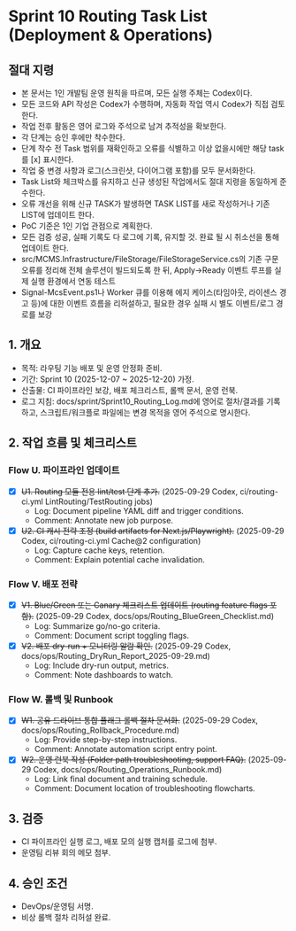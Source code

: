# Sprint 10 Routing Task List (Deployment & Operations)

## 절대 지령
- 본 문서는 1인 개발팀 운영 원칙을 따르며, 모든 실행 주체는 Codex이다.
- 모든 코드와 API 작성은 Codex가 수행하며, 자동화 작업 역시 Codex가 직접 검토한다.
- 작업 전후 활동은 영어 로그와 주석으로 남겨 추적성을 확보한다.
- 각 단계는 승인 후에만 착수한다.
- 단계 착수 전 Task 범위를 재확인하고 오류를 식별하고 이상 없을시에만 해당 task를 [x] 표시한다.
- 작업 중 변경 사항과 로그(스크린샷, 다이어그램 포함)를 모두 문서화한다.
- Task List와 체크박스를 유지하고 신규 생성된 작업에서도 절대 지령을 동일하게 준수한다.
- 오류 개선을 위해 신규 TASK가 발생하면 TASK LIST를 새로 작성하거나 기존 LIST에 업데이트 한다.
- PoC 기준은 1인 기업 관점으로 계획한다.
- 모든 검증 성공, 실패 기록도 다 로그에 기록, 유지할 것. 완료 될 시 취소선을 통해 업데이트 한다.
- src/MCMS.Infrastructure/FileStorage/FileStorageService.cs의 기존 구문 오류를 정리해 전체 솔루션이 빌드되도록 한 뒤, Apply→Ready 이벤트 루프를 실제 실행 환경에서 연동 테스트
- Signal-McsEvent.ps1나 Worker 큐를 이용해 에지 케이스(타임아웃, 라이센스 경고 등)에 대한 이벤트 흐름을 리허설하고, 필요한 경우 실패 시 별도 이벤트/로그 경로를 보강

## 1. 개요
- 목적: 라우팅 기능 배포 및 운영 안정화 준비.
- 기간: Sprint 10 (2025-12-07 ~ 2025-12-20) 가정.
- 산출물: CI 파이프라인 보강, 배포 체크리스트, 롤백 문서, 운영 런북.
- 로그 지침: docs/sprint/Sprint10_Routing_Log.md에 영어로 절차/결과를 기록하고, 스크립트/워크플로 파일에는 변경 목적을 영어 주석으로 명시한다.

## 2. 작업 흐름 및 체크리스트
### Flow U. 파이프라인 업데이트
- [x] ~~U1. Routing 모듈 전용 lint/test 단계 추가.~~ (2025-09-29 Codex, ci/routing-ci.yml LintRouting/TestRouting jobs)
  - Log: Document pipeline YAML diff and trigger conditions.
  - Comment: Annotate new job purpose.
- [x] ~~U2. CI 캐시 전략 조정 (build artifacts for Next.js/Playwright).~~ (2025-09-29 Codex, ci/routing-ci.yml Cache@2 configuration)
  - Log: Capture cache keys, retention.
  - Comment: Explain potential cache invalidation.

### Flow V. 배포 전략
- [x] ~~V1. Blue/Green 또는 Canary 체크리스트 업데이트 (routing feature flags 포함).~~ (2025-09-29 Codex, docs/ops/Routing_BlueGreen_Checklist.md)
  - Log: Summarize go/no-go criteria.
  - Comment: Document script toggling flags.
- [x] ~~V2. 배포 dry-run + 모니터링 알람 확인.~~ (2025-09-29 Codex, docs/ops/Routing_DryRun_Report_2025-09-29.md)
  - Log: Include dry-run output, metrics.
  - Comment: Note dashboards to watch.

### Flow W. 롤백 및 Runbook
- [x] ~~W1. 공유 드라이브 통합 플래그 롤백 절차 문서화.~~ (2025-09-29 Codex, docs/ops/Routing_Rollback_Procedure.md)
  - Log: Provide step-by-step instructions.
  - Comment: Annotate automation script entry point.
- [x] ~~W2. 운영 런북 작성 (Folder path troubleshooting, support FAQ).~~ (2025-09-29 Codex, docs/ops/Routing_Operations_Runbook.md)
  - Log: Link final document and training schedule.
  - Comment: Document location of troubleshooting flowcharts.

## 3. 검증
- CI 파이프라인 실행 로그, 배포 모의 실행 캡처를 로그에 첨부.
- 운영팀 리뷰 회의 메모 첨부.

## 4. 승인 조건
- DevOps/운영팀 서명.
- 비상 롤백 절차 리허설 완료.





